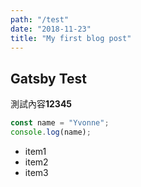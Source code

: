 ```yaml
---
path: "/test"
date: "2018-11-23"
title: "My first blog post"
---
```


## Gatsby Test
測試內容**12345**

```javascript
const name = "Yvonne";
console.log(name);
```

* item1
* item2
* item3